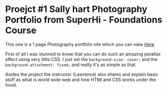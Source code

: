 # Proejct #1 Sally hart Photography Portfolio from SuperHi - Foundations Course

This one is a 1 page Photography portfolio site which you can view [Here](https://sally-hart-3846.superhi.hosting/)

First of all I was stunned to know that you can do such an amazing parallax effect using very little CSS. I just set the `background-size: cover;` and the `background-attachment: fixed;` and really it's as simple as that.

Asides the project the instructor (Lawrence) also shares and explain basic stuff as what is world wide web and how HTMl and CSS works under the hood.
